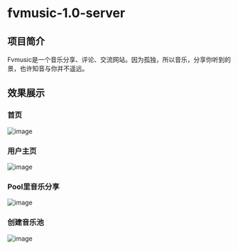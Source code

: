 # fvmusic-1.0-server
## 项目简介
Fvmusic是一个音乐分享、评论、交流网站。因为孤独，所以音乐，分享你听到的景，也许知音与你并不遥远。
## 效果展示
### 首页
![image](https://github.com/forgetxue/fvmusic-server-1.0/images/home.png)
### 用户主页
![image](https://github.com/forgetxue/fvmusic-server-1.0/images/personal.png)
### Pool里音乐分享
![image](https://github.com/forgetxue/fvmusic-server-1.0/images/articles.png)
### 创建音乐池
![image](https://github.com/forgetxue/fvmusic-server-1.0/images/create.png)
